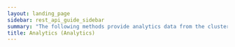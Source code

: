 ```yaml
---
layout: landing_page
sidebar: rest_api_guide_sidebar
summary: "The following methods provide analytics data from the cluster."
title: Analytics (Analytics)
---
```

